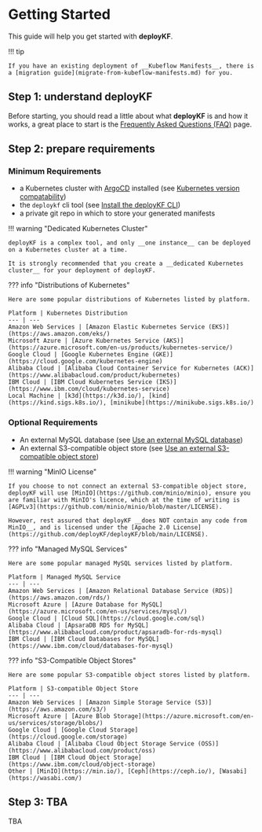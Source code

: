# Getting Started

This guide will help you get started with __deployKF__.

!!! tip
    
    If you have an existing deployment of __Kubeflow Manifests__, there is a [migration guide](migrate-from-kubeflow-manifests.md) for you.

## Step 1: understand deployKF

Before starting, you should read a little about what __deployKF__ is and how it works, a great place to start is the [Frequently Asked Questions (FAQ)](../faq.md) page.

## Step 2: prepare requirements

### Minimum Requirements

- a Kubernetes cluster with [ArgoCD](https://argo-cd.readthedocs.io/en/stable/getting_started/) installed (see [Kubernetes version compatability](../releases/version-matrix.md#deploykf-dependencies))
- the `deploykf` cli tool (see [Install the deployKF CLI](install-deploykf-cli.md))
- a private git repo in which to store your generated manifests

!!! warning "Dedicated Kubernetes Cluster"

    deployKF is a complex tool, and only __one instance__ can be deployed on a Kubernetes cluster at a time.

    It is strongly recommended that you create a __dedicated Kubernetes cluster__ for your deployment of deployKF.

??? info "Distributions of Kubernetes"

    Here are some popular distributions of Kubernetes listed by platform.
    
    Platform | Kubernetes Distribution
    --- | ---
    Amazon Web Services | [Amazon Elastic Kubernetes Service (EKS)](https://aws.amazon.com/eks/)
    Microsoft Azure | [Azure Kubernetes Service (AKS)](https://azure.microsoft.com/en-us/products/kubernetes-service/)
    Google Cloud | [Google Kubernetes Engine (GKE)](https://cloud.google.com/kubernetes-engine)
    Alibaba Cloud | [Alibaba Cloud Container Service for Kubernetes (ACK)](https://www.alibabacloud.com/product/kubernetes)
    IBM Cloud | [IBM Cloud Kubernetes Service (IKS)](https://www.ibm.com/cloud/kubernetes-service)
    Local Machine | [k3d](https://k3d.io/), [kind](https://kind.sigs.k8s.io/), [minikube](https://minikube.sigs.k8s.io/)

### Optional Requirements

- An external MySQL database (see [Use an external MySQL database](../topics/production-usage/external-mysql-database.md))
- An external S3-compatible object store (see [Use an external S3-compatible object store](../topics/production-usage/external-object-store.md))

!!! warning "MinIO License"
  
    If you choose to not connect an external S3-compatible object store, deployKF will use [MinIO](https://github.com/minio/minio), ensure you are familiar with MinIO's licence, which at the time of writing is [AGPLv3](https://github.com/minio/minio/blob/master/LICENSE).

    However, rest assured that deployKF __does NOT contain any code from MinIO__, and is licensed under the [Apache 2.0 License](https://github.com/deployKF/deployKF/blob/main/LICENSE).

??? info "Managed MySQL Services"

    Here are some popular managed MySQL services listed by platform.
    
    Platform | Managed MySQL Service
    --- | ---
    Amazon Web Services | [Amazon Relational Database Service (RDS)](https://aws.amazon.com/rds/)
    Microsoft Azure | [Azure Database for MySQL](https://azure.microsoft.com/en-us/services/mysql/)
    Google Cloud | [Cloud SQL](https://cloud.google.com/sql)
    Alibaba Cloud | [ApsaraDB RDS for MySQL](https://www.alibabacloud.com/product/apsaradb-for-rds-mysql)
    IBM Cloud | [IBM Cloud Databases for MySQL](https://www.ibm.com/cloud/databases-for-mysql)

??? info "S3-Compatible Object Stores"

    Here are some popular S3-compatible object stores listed by platform.
    
    Platform | S3-compatible Object Store
    --- | ---
    Amazon Web Services | [Amazon Simple Storage Service (S3)](https://aws.amazon.com/s3/)
    Microsoft Azure | [Azure Blob Storage](https://azure.microsoft.com/en-us/services/storage/blobs/)
    Google Cloud | [Google Cloud Storage](https://cloud.google.com/storage)
    Alibaba Cloud | [Alibaba Cloud Object Storage Service (OSS)](https://www.alibabacloud.com/product/oss)
    IBM Cloud | [IBM Cloud Object Storage](https://www.ibm.com/cloud/object-storage)
    Other | [MinIO](https://min.io/), [Ceph](https://ceph.io/), [Wasabi](https://wasabi.com/)

## Step 3: TBA

TBA